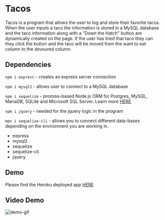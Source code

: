 # Tacos

Tacos is a program that allows the user to log and store their favorite tacos. When the user inputs a taco the information is stored in a MySQL database and the taco information along with a "Down the Hatch" button are dynamically created on the page. If the user has tried that taco they can they click the button and the taco will be moved from the want to eat column to the devoured column.

## Dependencies

```npm i express``` - creates an express server connection

```npm i mysql2``` - allows user to connect to a MySQL database

```npm i sequelize``` - promise-based Node.js ORM for Postgres, MySQL, MariaDB, SQLite and Microsoft SQL Server. Learn more [HERE](https://sequelize.org/master/)

```npm i jquery``` - needed for the jquery logic in the program

```mpn i sequelize-cli``` - allows you to connect different data-bases depending on the environment you are working in.

* express
* mysql2
* sequelize
* sequelize-cli
* jquery

## Demo

Please find the Heroku deployed app [HERE](https://tacoboutit.herokuapp.com/)

## Video Demo
![demo-gif](http://g.recordit.co/x91JuPMFf7.gif)
